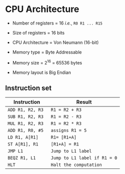 # CPU Architecture

-   Number of registers = 16 _i.e._, `R0 R1 ... R15`

-   Size of registers = 16 bits

-   CPU Architecture = Von Neumann (16-bit)

-   Memory type = Byte Addressable

-   Memory size = 2<sup>16</sup> = 65536 bytes

-	Memory layout is Big Endian
## Instruction set

| Instruction       | Result                        |
| ----------------- | ----------------------------- |
| `ADD R1, R2, R3`  | `R1 = R2 + R3 `               |
| `SUB R1, R2, R3 ` | `R1 = R2 - R3 `               |
| `MUL R1, R2, R3 ` | `R1 = R2 * R3 `               |
| `ADD R1, R0, #5 ` | `assigns R1 = 5 `             |
| `LD R1, A[R1] `   | `R1= [R1+A] `                 |
| `ST A[R1], R1 `   | `[R1+A] = R1 `                |
| `JMP L1 `         | `Jump to L1 label `           |
| `BEQZ R1, L1 `    | `Jump to L1 label if R1 = 0` |
| `HLT `            | `Halt the computation `       |
